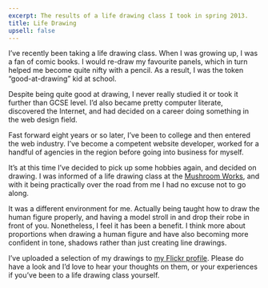 ```yaml
---
excerpt: The results of a life drawing class I took in spring 2013.
title: Life Drawing
upsell: false
---
```

I’ve recently been taking a life drawing class.
When I was growing up, I was a fan of comic books.
I would re-draw my favourite panels, which in turn helped me become quite nifty with a pencil.
As a result, I was the token “good-at-drawing” kid at school.

Despite being quite good at drawing, I never really studied it or took it further than GCSE level.
I’d also became pretty computer literate, discovered the Internet, and had decided on a career doing something in the web design field.

Fast forward eight years or so later, I’ve been to college and then entered the web industry.
I’ve become a competent website developer, worked for a handful of agencies in the region before going into business for myself.

It’s at this time I’ve decided to pick up some hobbies again, and decided on drawing.
I was informed of a life drawing class at the [Mushroom Works][1], and with it being practically over the road from me I had no excuse not to go along.

It was a different environment for me. Actually being taught how to draw the human figure properly, and having a model stroll in and drop their robe in front of you.
Nonetheless, I feel it has been a benefit. I think more about proportions when drawing a human figure and have also becoming more confident in tone, shadows rather than just creating line drawings.

I’ve uploaded a selection of my drawings to [my Flickr profile][2].
Please do have a look and I’d love to hear your thoughts on them, or your experiences if you’ve been to a life drawing class yourself.

[1]: http://www.mushroomworks.com/
[2]: http://www.flickr.com/photos/martinbean/sets/72157633478924373/
